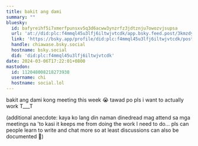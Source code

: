 ```yaml
---
title: bakit ang dami
summary: ""
bluesky:
  id: bafyreihf5i7xmerfpunsxv5q3d6acww3ynzrfz3jdtznju7owozvjsupsa
  url: 'at://did:plc:f4mmql45u3lfj6iltwjvtcdk/app.bsky.feed.post/3kmzdyxo57k2n'
  link: 'https://bsky.app/profile/did:plc:f4mmql45u3lfj6iltwjvtcdk/post/3kmzdyxo57k2n'
  handle: chiawase.bsky.social
  hostname: bsky.social
  did: 'did:plc:f4mmql45u3lfj6iltwjvtcdk'
date: 2024-03-06T17:22:01+0800
mastodon:
  id: 112048008218273938
  username: chi
  hostname: social.lol
---
```


bakit ang dami kong meeting this week 😭 tawad po pls i want to actually work T___T

(additional anecdote: kaya ko lang din naman dinedread mag attend sa mga meetings na 'to kasi it keeps me from doing the work I need to do... pls can people learn to write and chat more so at least discussions can also be documented 🥲)
